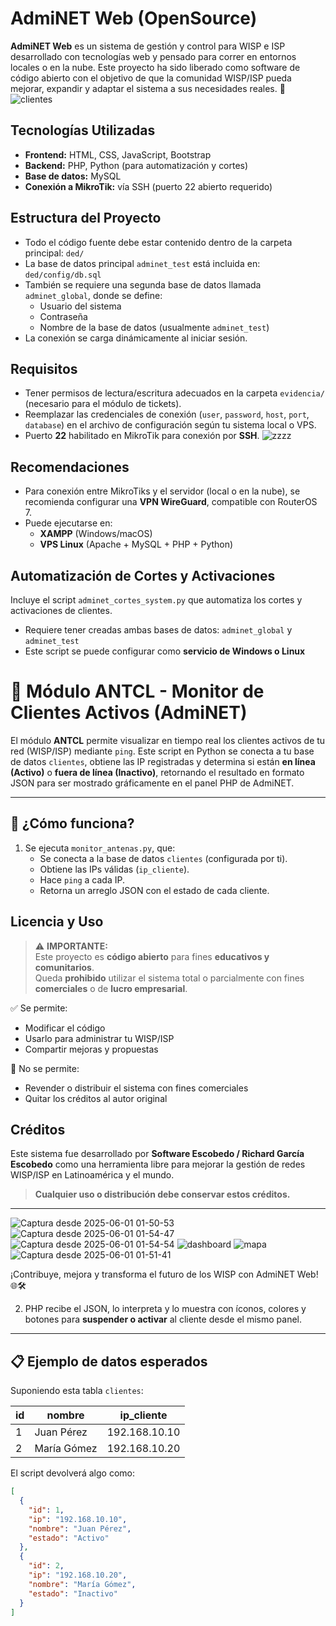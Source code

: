 # AdmiNET Web (OpenSource)

**AdmiNET Web** es un sistema de gestión y control para WISP e ISP desarrollado con tecnologías web y pensado para correr en entornos locales o en la nube. Este proyecto ha sido liberado como software de código abierto con el objetivo de que la comunidad WISP/ISP pueda mejorar, expandir y adaptar el sistema a sus necesidades reales. 🚀
![clientes](https://github.com/user-attachments/assets/48c01da9-f29b-49a1-9bd0-4a9f9c7aba55)

## Tecnologías Utilizadas

- **Frontend:** HTML, CSS, JavaScript, Bootstrap
- **Backend:** PHP, Python (para automatización y cortes)
- **Base de datos:** MySQL
- **Conexión a MikroTik:** vía SSH (puerto 22 abierto requerido)

## Estructura del Proyecto

- Todo el código fuente debe estar contenido dentro de la carpeta principal: `ded/`
- La base de datos principal `adminet_test` está incluida en: `ded/config/db.sql`
- También se requiere una segunda base de datos llamada `adminet_global`, donde se define:
  - Usuario del sistema
  - Contraseña
  - Nombre de la base de datos (usualmente `adminet_test`)
- La conexión se carga dinámicamente al iniciar sesión.

## Requisitos

- Tener permisos de lectura/escritura adecuados en la carpeta `evidencia/` (necesario para el módulo de tickets).
- Reemplazar las credenciales de conexión (`user`, `password`, `host`, `port`, `database`) en el archivo de configuración según tu sistema local o VPS.
- Puerto **22** habilitado en MikroTik para conexión por **SSH**.
![zzzz](https://github.com/user-attachments/assets/209ef4aa-26f5-4106-9fa3-c0f418f09d43)

## Recomendaciones

- Para conexión entre MikroTiks y el servidor (local o en la nube), se recomienda configurar una **VPN WireGuard**, compatible con RouterOS 7.
- Puede ejecutarse en:
  - **XAMPP** (Windows/macOS)
  - **VPS Linux** (Apache + MySQL + PHP + Python)

## Automatización de Cortes y Activaciones

Incluye el script `adminet_cortes_system.py` que automatiza los cortes y activaciones de clientes.

- Requiere tener creadas ambas bases de datos: `adminet_global` y `adminet_test`
- Este script se puede configurar como **servicio de Windows o Linux**

# 📡 Módulo ANTCL - Monitor de Clientes Activos (AdmiNET)

El módulo **ANTCL** permite visualizar en tiempo real los clientes activos de tu red (WISP/ISP) mediante `ping`. Este script en Python se conecta a tu base de datos `clientes`, obtiene las IP registradas y determina si están **en línea (Activo)** o **fuera de línea (Inactivo)**, retornando el resultado en formato JSON para ser mostrado gráficamente en el panel PHP de AdmiNET.

---

## 🧠 ¿Cómo funciona?

1. Se ejecuta `monitor_antenas.py`, que:
   - Se conecta a la base de datos `clientes` (configurada por ti).
   - Obtiene las IPs válidas (`ip_cliente`).
   - Hace `ping` a cada IP.
   - Retorna un arreglo JSON con el estado de cada cliente.


## Licencia y Uso

> ⚠️ **IMPORTANTE:**  
> Este proyecto es **código abierto** para fines **educativos y comunitarios**.  
> Queda **prohibido** utilizar el sistema total o parcialmente con fines **comerciales** o de **lucro empresarial**.  

✅ Se permite:
- Modificar el código
- Usarlo para administrar tu WISP/ISP
- Compartir mejoras y propuestas

🚫 No se permite:
- Revender o distribuir el sistema con fines comerciales
- Quitar los créditos al autor original

## Créditos

Este sistema fue desarrollado por **Software Escobedo / Richard García Escobedo** como una herramienta libre para mejorar la gestión de redes WISP/ISP en Latinoamérica y el mundo.

> **Cualquier uso o distribución debe conservar estos créditos.**

---
![Captura desde 2025-06-01 01-50-53](https://github.com/user-attachments/assets/b30492ac-16e1-4c03-8b9f-2ee8ee1e045d)
![Captura desde 2025-06-01 01-54-47](https://github.com/user-attachments/assets/44313227-cc4b-466b-a6e3-da80868af965)
![Captura desde 2025-06-01 01-54-54](https://github.com/user-attachments/assets/cd457fb1-28f4-4991-9b03-01c13330bc31)
![dashboard](https://github.com/user-attachments/assets/31847147-0b5d-4676-b78e-ffa80e2a39ac)
![mapa](https://github.com/user-attachments/assets/6a4f4a0d-dd97-4239-a7b9-13a2d78a9bbe)
![Captura desde 2025-06-01 01-51-41](https://github.com/user-attachments/assets/542fe28d-717d-4a70-8536-107b27c19b62)

¡Contribuye, mejora y transforma el futuro de los WISP con AdmiNET Web! 🌐🛠️


2. PHP recibe el JSON, lo interpreta y lo muestra con íconos, colores y botones para **suspender o activar** al cliente desde el mismo panel.
---

## 📋 Ejemplo de datos esperados

Suponiendo esta tabla `clientes`:

| id | nombre         | ip_cliente     |
|----|----------------|----------------|
| 1  | Juan Pérez     | 192.168.10.10  |
| 2  | María Gómez    | 192.168.10.20  |

El script devolverá algo como:

```json
[
  {
    "id": 1,
    "ip": "192.168.10.10",
    "nombre": "Juan Pérez",
    "estado": "Activo"
  },
  {
    "id": 2,
    "ip": "192.168.10.20",
    "nombre": "María Gómez",
    "estado": "Inactivo"
  }
]
